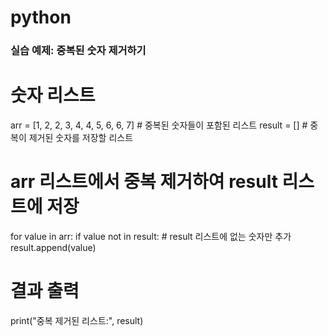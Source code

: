 # python

### 실습 예제: 중복된 숫자 제거하기
# 숫자 리스트
arr = [1, 2, 2, 3, 4, 4, 5, 6, 6, 7]  # 중복된 숫자들이 포함된 리스트
result = []  # 중복이 제거된 숫자를 저장할 리스트

# arr 리스트에서 중복 제거하여 result 리스트에 저장
for value in arr:
    if value not in result:  # result 리스트에 없는 숫자만 추가
        result.append(value)

# 결과 출력
print("중복 제거된 리스트:", result)
